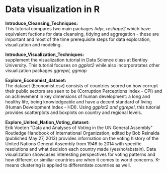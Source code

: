 # Data visualization in R  

**Introduce_Cleansing_Techniques:**   
This tutorial compares two main packages *tidyr, reshape2* which have equivalent fuctions for data cleansing, tidying and aggregation - these are important and most of the time prerequisite steps for data exploration, visualization and modeling. 

**Introduce_Visualization_Techniques:**   
supplement the visualization tutorial in Data Science class at Bentley University. This tutorial focuses on *ggplot2* while also incorporatates other visualization packages *ggrepel, ggmap*  

**Explore_Economist_dataset:**   
The dataset (Economist.csv) consists of countries scored on how corrupt their public sectors are seen to be (Corruption Perceptions Index - CPI) and on achievement in key dimensions of human development: a long and healthy life, being knowledgeable and have a decent standard of living (Human Development Index - HDI). Using *ggplot2 and ggrepel*, this tutorial provides scatterplots and boxplots on country and regional levels.

**Explore_United_Nation_Voting_dataset:**   
Erik Voeten "Data and Analyses of Voting in the UN General Assembly" Routledge Handbook of International Organization, edited by Bob Reinalda (published May 27, 2013) provides information on the voting history of the United Nations General Assembly from 1946 to 2014 with specific resolutions and what decision each country made (yes/no/abstain). Data visualization showcases interesting perspectives for voting patterns and how different or similiar countries are when it comes to world concerns. K-means clustering is applied to differentiate countries as well.
